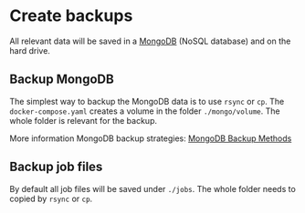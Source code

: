 # Create backups

All relevant data will be saved in a [MongoDB](https://www.mongodb.com) (NoSQL database) and on the hard drive.

## Backup MongoDB

The simplest way to backup the MongoDB data is to use `rsync` or `cp`. The `docker-compose.yaml` creates a volume in the folder `./mongo/volume`. The whole folder is relevant for the backup.

More information MongoDB backup strategies: [MongoDB Backup Methods](https://docs.mongodb.com/manual/core/backups/)

## Backup job files

By default all job files will be saved under `./jobs`. The whole folder needs to copied by `rsync` or `cp`.
